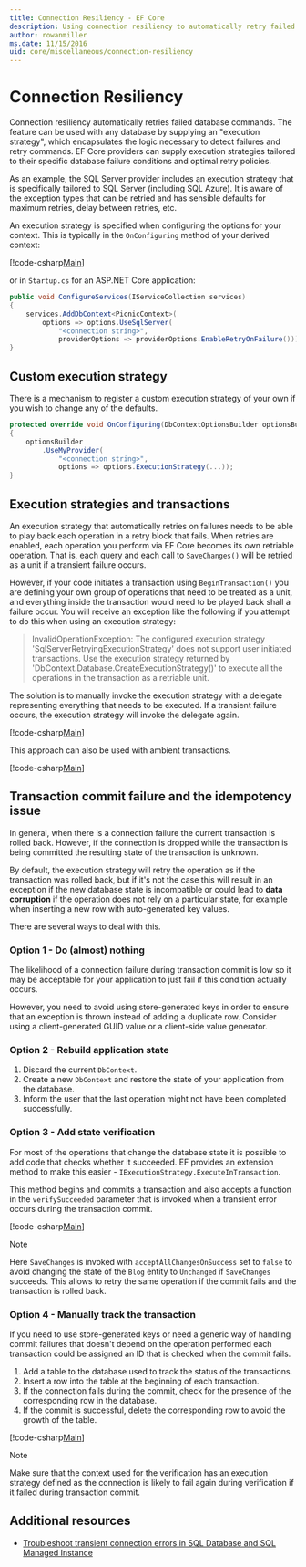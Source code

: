 ```yaml
---
title: Connection Resiliency - EF Core
description: Using connection resiliency to automatically retry failed commands with Entity Framework Core
author: rowanmiller
ms.date: 11/15/2016
uid: core/miscellaneous/connection-resiliency
---
```


# Connection Resiliency

Connection resiliency automatically retries failed database commands. The feature can be used with any database by supplying an "execution strategy", which encapsulates the logic necessary to detect failures and retry commands. EF Core providers can supply execution strategies tailored to their specific database failure conditions and optimal retry policies.

As an example, the SQL Server provider includes an execution strategy that is specifically tailored to SQL Server (including SQL Azure). It is aware of the exception types that can be retried and has sensible defaults for maximum retries, delay between retries, etc.

An execution strategy is specified when configuring the options for your context. This is typically in the `OnConfiguring` method of your derived context:

[!code-csharp[Main](../../../samples/core/Miscellaneous/ConnectionResiliency/Program.cs#OnConfiguring)]

or in `Startup.cs` for an ASP.NET Core application:

``` csharp
public void ConfigureServices(IServiceCollection services)
{
    services.AddDbContext<PicnicContext>(
        options => options.UseSqlServer(
            "<connection string>",
            providerOptions => providerOptions.EnableRetryOnFailure()));
}
```

## Custom execution strategy

There is a mechanism to register a custom execution strategy of your own if you wish to change any of the defaults.

``` csharp
protected override void OnConfiguring(DbContextOptionsBuilder optionsBuilder)
{
    optionsBuilder
        .UseMyProvider(
            "<connection string>",
            options => options.ExecutionStrategy(...));
}
```

## Execution strategies and transactions

An execution strategy that automatically retries on failures needs to be able to play back each operation in a retry block that fails. When retries are enabled, each operation you perform via EF Core becomes its own retriable operation. That is, each query and each call to `SaveChanges()` will be retried as a unit if a transient failure occurs.

However, if your code initiates a transaction using `BeginTransaction()` you are defining your own group of operations that need to be treated as a unit, and everything inside the transaction would need to be played back shall a failure occur. You will receive an exception like the following if you attempt to do this when using an execution strategy:

> InvalidOperationException: The configured execution strategy 'SqlServerRetryingExecutionStrategy' does not support user initiated transactions. Use the execution strategy returned by 'DbContext.Database.CreateExecutionStrategy()' to execute all the operations in the transaction as a retriable unit.

The solution is to manually invoke the execution strategy with a delegate representing everything that needs to be executed. If a transient failure occurs, the execution strategy will invoke the delegate again.

[!code-csharp[Main](../../../samples/core/Miscellaneous/ConnectionResiliency/Program.cs#ManualTransaction)]

This approach can also be used with ambient transactions.

[!code-csharp[Main](../../../samples/core/Miscellaneous/ConnectionResiliency/Program.cs#AmbientTransaction)]

## Transaction commit failure and the idempotency issue

In general, when there is a connection failure the current transaction is rolled back. However, if the connection is dropped while the transaction is being committed the resulting state of the transaction is unknown. 

By default, the execution strategy will retry the operation as if the transaction was rolled back, but if it's not the case this will result in an exception if the new database state is incompatible or could lead to **data corruption** if the operation does not rely on a particular state, for example when inserting a new row with auto-generated key values.

There are several ways to deal with this.

### Option 1 - Do (almost) nothing

The likelihood of a connection failure during transaction commit is low so it may be acceptable for your application to just fail if this condition actually occurs.

However, you need to avoid using store-generated keys in order to ensure that an exception is thrown instead of adding a duplicate row. Consider using a client-generated GUID value or a client-side value generator.

### Option 2 - Rebuild application state

1. Discard the current `DbContext`.
2. Create a new `DbContext` and restore the state of your application from the database.
3. Inform the user that the last operation might not have been completed successfully.

### Option 3 - Add state verification

For most of the operations that change the database state it is possible to add code that checks whether it succeeded. EF provides an extension method to make this easier - `IExecutionStrategy.ExecuteInTransaction`.

This method begins and commits a transaction and also accepts a function in the `verifySucceeded` parameter that is invoked when a transient error occurs during the transaction commit.

[!code-csharp[Main](../../../samples/core/Miscellaneous/ConnectionResiliency/Program.cs#Verification)]

> [!NOTE]
> Here `SaveChanges` is invoked with `acceptAllChangesOnSuccess` set to `false` to avoid changing the state of the `Blog` entity to `Unchanged` if `SaveChanges` succeeds. This allows to retry the same operation if the commit fails and the transaction is rolled back.

### Option 4 - Manually track the transaction

If you need to use store-generated keys or need a generic way of handling commit failures that doesn't depend on the operation performed each transaction could be assigned an ID that is checked when the commit fails.

1. Add a table to the database used to track the status of the transactions.
2. Insert a row into the table at the beginning of each transaction.
3. If the connection fails during the commit, check for the presence of the corresponding row in the database.
4. If the commit is successful, delete the corresponding row to avoid the growth of the table.

[!code-csharp[Main](../../../samples/core/Miscellaneous/ConnectionResiliency/Program.cs#Tracking)]

> [!NOTE]
> Make sure that the context used for the verification has an execution strategy defined as the connection is likely to fail again during verification if it failed during transaction commit.

## Additional resources

* [Troubleshoot transient connection errors in SQL Database and SQL Managed Instance](/azure/azure-sql/database/troubleshoot-common-connectivity-issues)
